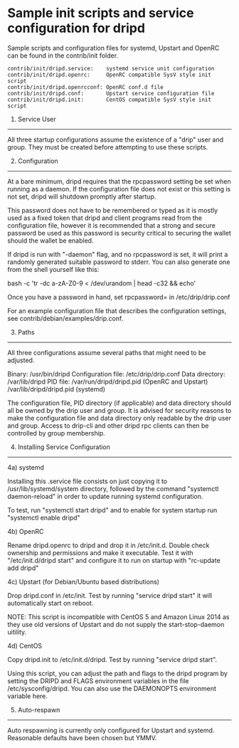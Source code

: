 Sample init scripts and service configuration for dripd
==========================================================

Sample scripts and configuration files for systemd, Upstart and OpenRC
can be found in the contrib/init folder.

    contrib/init/dripd.service:    systemd service unit configuration
    contrib/init/dripd.openrc:     OpenRC compatible SysV style init script
    contrib/init/dripd.openrcconf: OpenRC conf.d file
    contrib/init/dripd.conf:       Upstart service configuration file
    contrib/init/dripd.init:       CentOS compatible SysV style init script

1. Service User
---------------------------------

All three startup configurations assume the existence of a "drip" user
and group.  They must be created before attempting to use these scripts.

2. Configuration
---------------------------------

At a bare minimum, dripd requires that the rpcpassword setting be set
when running as a daemon.  If the configuration file does not exist or this
setting is not set, dripd will shutdown promptly after startup.

This password does not have to be remembered or typed as it is mostly used
as a fixed token that dripd and client programs read from the configuration
file, however it is recommended that a strong and secure password be used
as this password is security critical to securing the wallet should the
wallet be enabled.

If dripd is run with "-daemon" flag, and no rpcpassword is set, it will
print a randomly generated suitable password to stderr.  You can also
generate one from the shell yourself like this:

bash -c 'tr -dc a-zA-Z0-9 < /dev/urandom | head -c32 && echo'

Once you have a password in hand, set rpcpassword= in /etc/drip/drip.conf

For an example configuration file that describes the configuration settings,
see contrib/debian/examples/drip.conf.

3. Paths
---------------------------------

All three configurations assume several paths that might need to be adjusted.

Binary:              /usr/bin/dripd
Configuration file:  /etc/drip/drip.conf
Data directory:      /var/lib/dripd
PID file:            /var/run/dripd/dripd.pid (OpenRC and Upstart)
                     /var/lib/dripd/dripd.pid (systemd)

The configuration file, PID directory (if applicable) and data directory
should all be owned by the drip user and group.  It is advised for security
reasons to make the configuration file and data directory only readable by the
drip user and group.  Access to drip-cli and other dripd rpc clients
can then be controlled by group membership.

4. Installing Service Configuration
-----------------------------------

4a) systemd

Installing this .service file consists on just copying it to
/usr/lib/systemd/system directory, followed by the command
"systemctl daemon-reload" in order to update running systemd configuration.

To test, run "systemctl start dripd" and to enable for system startup run
"systemctl enable dripd"

4b) OpenRC

Rename dripd.openrc to dripd and drop it in /etc/init.d.  Double
check ownership and permissions and make it executable.  Test it with
"/etc/init.d/dripd start" and configure it to run on startup with
"rc-update add dripd"

4c) Upstart (for Debian/Ubuntu based distributions)

Drop dripd.conf in /etc/init.  Test by running "service dripd start"
it will automatically start on reboot.

NOTE: This script is incompatible with CentOS 5 and Amazon Linux 2014 as they
use old versions of Upstart and do not supply the start-stop-daemon uitility.

4d) CentOS

Copy dripd.init to /etc/init.d/dripd. Test by running "service dripd start".

Using this script, you can adjust the path and flags to the dripd program by
setting the DRIPD and FLAGS environment variables in the file
/etc/sysconfig/dripd. You can also use the DAEMONOPTS environment variable here.

5. Auto-respawn
-----------------------------------

Auto respawning is currently only configured for Upstart and systemd.
Reasonable defaults have been chosen but YMMV.

